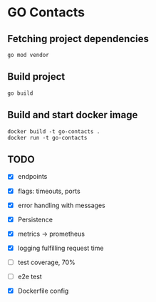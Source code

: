 # GO Contacts

## Fetching project dependencies
``` shell
go mod vendor
```

## Build project
``` shell
go build
```

## Build and start docker image
``` shell
docker build -t go-contacts .
docker run -t go-contacts
```

## TODO
- [x] endpoints
- [x] flags: timeouts, ports
- [x] error handling with messages
- [x] Persistence  
- [x] metrics -> prometheus
- [x] logging fulfilling request time
- [ ] test coverage, 70%
- [ ] e2e test
- [x] Dockerfile config

